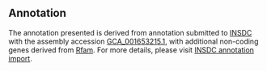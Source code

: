

Annotation
----------

The annotation presented is derived from annotation submitted to
[INSDC](http://www.insdc.org) with the assembly accession
[GCA\_001653215.1](http://www.ebi.ac.uk/ena/data/view/GCA_001653215.1),
with additional non-coding genes derived from
[Rfam](http://rfam.xfam.org/). For more details, please visit [INSDC
annotation
import](http://ensemblgenomes.org/info/data/insdc_annotation).
